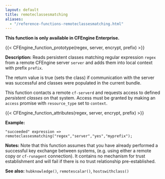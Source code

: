 ```yaml
---
layout: default
title: remoteclassesmatching
aliases:
  - "/reference-functions-remoteclassesmatching.html"
---
```


**This function is only available in CFEngine Enterprise.**

{{< CFEngine_function_prototype(regex, server, encrypt, prefix) >}}

**Description:** Reads persistent classes matching regular expression `regex`
from a remote CFEngine server `server` and adds them into local context with
prefix `prefix`.

The return value is true (sets the class) if communication with the server was
successful and classes were populated in the current bundle.

This function contacts a remote `cf-serverd` and requests access to defined
_persistent classes_ on that system. Access must be granted by making an
`access` promise with `resource_type` set to `context`.

{{< CFEngine_function_attributes(regex, server, encrypt, prefix) >}}

**Example:**

```cf3
"succeeded" expression => remoteclassesmatching("regex","server","yes","myprefix");
```

**Notes:** Note that this function assumes that you have already performed a
successful key exchange between systems, (e.g. using either a remote
copy or `cf-runagent` connection). It contains no mechanism for trust
establishment and will fail if there is no trust relationship
pre-established.

**See also:** `hubknowledge()`, `remotescalar()`, `hostswithclass()`
